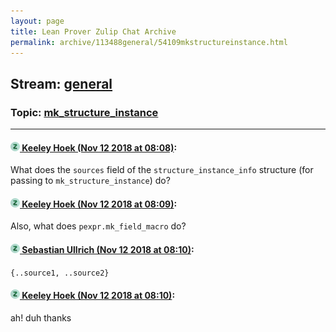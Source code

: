 ```yaml
---
layout: page
title: Lean Prover Zulip Chat Archive 
permalink: archive/113488general/54109mkstructureinstance.html
---
```


## Stream: [general](index.html)
### Topic: [mk_structure_instance](54109mkstructureinstance.html)

---

#### [![Click to go to Zulip](../../assets/img/zulip2.png) Keeley Hoek (Nov 12 2018 at 08:08)](https://leanprover.zulipchat.com/#narrow/stream/113488-general/topic/mk_structure_instance/near/147509507):
What does the `sources` field of the `structure_instance_info` structure (for passing to `mk_structure_instance`) do?

#### [![Click to go to Zulip](../../assets/img/zulip2.png) Keeley Hoek (Nov 12 2018 at 08:09)](https://leanprover.zulipchat.com/#narrow/stream/113488-general/topic/mk_structure_instance/near/147509520):
Also, what does `pexpr.mk_field_macro` do?

#### [![Click to go to Zulip](../../assets/img/zulip2.png) Sebastian Ullrich (Nov 12 2018 at 08:10)](https://leanprover.zulipchat.com/#narrow/stream/113488-general/topic/mk_structure_instance/near/147509563):
`{..source1, ..source2}`

#### [![Click to go to Zulip](../../assets/img/zulip2.png) Keeley Hoek (Nov 12 2018 at 08:10)](https://leanprover.zulipchat.com/#narrow/stream/113488-general/topic/mk_structure_instance/near/147509567):
ah! duh thanks

